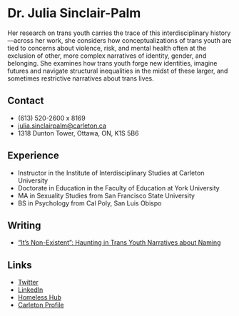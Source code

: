 # Dr. Julia Sinclair-Palm

Her research on trans youth carries the trace of this interdisciplinary history—across her work, she considers how conceptualizations of trans youth are tied to concerns about violence, risk, and mental health often at the exclusion of other, more complex narratives of identity, gender, and belonging. She examines how trans youth forge new identities, imagine futures and navigate structural inequalities in the midst of these larger, and sometimes restrictive narratives about trans lives.

## Contact
- (613) 520-2600 x 8169
- julia.sinclairpalm@carleton.ca
- 1318 Dunton Tower, Ottawa, ON, K1S 5B6

## Experience
- Instructor in the Institute of Interdisciplinary Studies at Carleton University
- Doctorate in Education in the Faculty of Education at York University
- MA in Sexuality Studies from San Francisco State University
- BS in Psychology from Cal Poly, San Luis Obispo

## Writing
- [“It’s Non-Existent”: Haunting in Trans Youth Narratives about Naming](https://educate.bankstreet.edu/occasional-paper-series/vol2017/iss37/7/)

## Links
- [Twitter](https://twitter.com/JSinclairPalm)
- [LinkedIn](https://www.linkedin.com/in/julia-sinclair-palm-2374546/)
- [Homeless Hub](https://www.homelesshub.ca/users/juliasinclair)
- [Carleton Profile](https://carleton.ca/iis/people/julia-sinclair-palm)

